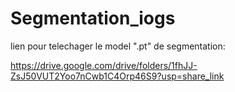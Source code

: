 # Segmentation_iogs




lien pour telechager le model ".pt" de segmentation:

https://drive.google.com/drive/folders/1fhJJ-ZsJ50VUT2Yoo7nCwb1C4Orp46S9?usp=share_link
